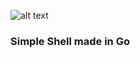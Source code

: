 ![alt text](https://screenshotscdn.firefoxusercontent.com/images/9ab2f525-f850-494a-9b68-07dd5438ab35.png)
### Simple Shell made in Go
